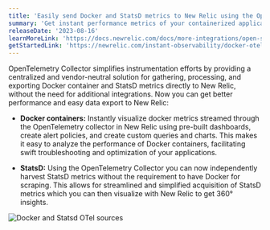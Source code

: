 ```yaml
---
title: 'Easily send Docker and StatsD metrics to New Relic using the OpenTelemetry Collector'
summary: 'Get instant performance metrics of your containerized applications without the need for additional integrations. '
releaseDate: '2023-08-16'
learnMoreLink: 'https://docs.newrelic.com/docs/more-integrations/open-source-telemetry-integrations/opentelemetry/collector/collector-configuration-examples/opentelemetry-collector-docker/'
getStartedLink: 'https://newrelic.com/instant-observability/docker-otel'
---
```


OpenTelemetry Collector simplifies instrumentation efforts by providing a centralized and vendor-neutral solution for gathering, processing, and exporting Docker container and StatsD metrics directly to New Relic, without the need for additional integrations. Now you can get better performance and easy data export to New Relic:

- **Docker containers:** Instantly visualize docker metrics streamed through the OpenTelemetry collector in New Relic using pre-built dashboards, create alert policies, and create custom queries and charts. This makes it easy to analyze the performance of Docker containers, facilitating swift troubleshooting and optimization of your applications.

- **StatsD:** Using the OpenTelemetry Collector you can now independently harvest StatsD metrics without the requirement to have Docker for scraping. This allows for streamlined and simplified acquisition of StatsD metrics which you can then visualize with New Relic to get 360° insights.

![Docker and Statsd OTel sources](/images/otel_docker_statsd.webp 'A screenshot that shows Docker dashboard')
